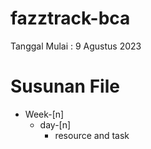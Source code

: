 # fazztrack-bca
Tanggal Mulai : 9 Agustus 2023

# Susunan File
- Week-[n]
  - day-[n] 
    - resource and task

